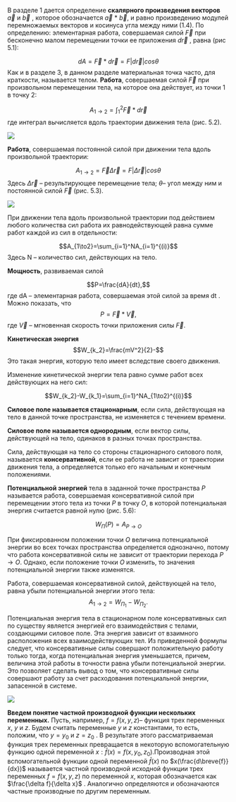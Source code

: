 В разделе 1 дается определение **скалярного произведения векторов** $\vec{a}$ и $\vec{b}$ , которое обозначается $\vec{a}$ $*$ $\vec{b}$, и равно произведению модулей перемножаемых векторов и косинуса угла между ними (1.4). По определению: элементарная работа, совершаемая силой $\vec{F}$ при бесконечно малом перемещении точки ее приложения $d\vec{r}$ , равна (рис 5.1):


$$dA=\vec{F}*d\vec{r}=F|d\vec{r}|cos\theta $$
Как и в разделе 3, в данном разделе материальная точка часто, для краткости, называется телом.
**Работа**, совершаемая силой $\vec{F}$ при произвольном перемещении тела, на которое она действует, из точки 1 в точку 2:


$$A_{1 \to 2}=\int_1^2 \vec{F}*d\vec{r}$$
где интеграл вычисляется вдоль траектории движения тела (рис. 5.2).


![](Pasted%20image%2020240415144745.png)


**Работа**, совершаемая постоянной силой при движении тела вдоль произвольной траектории:

$$A_{1\to2}=\vec{F}\Delta\vec{r}=F|\Delta\vec{r}|cos\theta $$  Здесь  $\Delta\vec{r}$ – результирующее перемещение тела; $\theta$– угол между ним и постоянной силой $\vec{F}$ (рис. 5.3). 



![](Pasted%20image%2020240415211847.png)


При движении тела вдоль произвольной траектории под действием любого количества сил работа их равнодействующей равна сумме работ каждой из сил в отдельности:


$$A_{1\to2}=\sum_{i=1}^NA_{i=1}^{(i)}$$
Здесь N – количество сил, действующих на тело. 


**Мощность**, развиваемая силой


$$P=\frac{dA}{dt},$$
где dA – элементарная работа, совершаемая этой силой за время dt .
Можно показать, что 
$$P=\vec{F}*\vec{V},$$где $\vec{V}$ – мгновенная скорость точки приложения силы $\vec{F}$.


**Кинетическая энергия** 
$$W_{k_2}=\frac{mV^2}{2}-$$
Это такая энергия, которую тело имеет вследствие своего движения.


Изменение кинетической энергии тела равно сумме работ всех действующих на него сил: 

$$W_{k_2}-W_{k_1}=\sum_{i=1}^NA_{1\to2}^{(i)}$$

**Силовое поле называется стационарным**, если сила, действующая на тело в данной точке пространства, не изменяется с течением времени. 

**Силовое поле называется однородным**, если вектор силы, действующей на тело, одинаков в разных точках пространства. 

Сила, действующая на тело со стороны стационарного силового поля, называется **консервативной**, если ее работа не зависит от траектории движения тела, а определяется только его начальным и конечным положениями. 

**Потенциальной энергией** тела в заданной точке пространства $P$ называется работа, совершаемая консервативной силой при перемещении этого тела из точки $P$ в точку $O$, в которой потенциальная энергия считается равной нулю (рис. 5.6):


$$W_П(P)=A_{P\to O}$$


При фиксированном положении точки $O$ величина потенциальной энергии во всех точках пространства определяется однозначно, потому что работа консервативной силы не зависит от траектории перехода $P\to O$. Однако, если положение точки $O$ изменить, то значения потенциальной энергии также изменятся. 


Работа, совершаемая консервативной силой, действующей на тело, равна убыли потенциальной энергии этого тела:
$$A_{1\to2}=W_{П_1}-W_{П_2}.$$

Потенциальная энергия тела в стационарном поле консервативных сил по существу является энергией его взаимодействия с телами, создающими силовое поле. Эта энергия зависит от взаимного расположения всех взаимодействующих тел. Из приведенной формулы следует, что консервативные силы совершают положительную работу только тогда, когда потенциальная энергия уменьшается, причем, величина этой работы в точности равна убыли потенциальной энергии. Это позволяет сделать вывод о том, что консервативные силы совершают работу за счет расходования потенциальной энергии, запасенной в системе.



![](Pasted%20image%2020240415214827.png)



**Введем понятие частной производной функции нескольких переменных.** Пусть, например,   $f=f(x,y,z)$– функция трех переменных $x$, $y$ и $z$. Будем считать переменные $y$ и $z$ константами, то есть, положим, что $y=y_0$ и $z=z_0$ . В результате этого рассматриваемая функция трех переменных превращается в некоторую вспомогательную функцию одной переменной $x:\bar{f}(x)=f(x,y_0,z_0)$.Производная этой вспомогательной функции одной переменной $\bar{f}(x)$ по $x(\frac{d\breve{f}}{dx})$ называется частной производной исходной функции трех переменных $f=f(x,y,z)$ по переменной $x$, которая обозначается как $\frac{\delta f}{\delta x}$ . Аналогично определяются и обозначаются частные производные по другим переменным.

